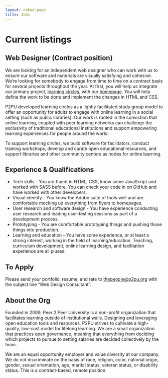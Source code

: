 ```yaml
---
layout: naked-page
title: Jobs
---
```


# Current listings

## Web Designer (Contract position)

We are looking for an independent web designer who can work with us to ensure our software and materials are visually satisfying and cohesive. We’re looking for somebody to engage from time to time on a contract basis for several projects throughout the year. At first, you will help us integrate our primary project, [learning circles](https://learningcircles.p2pu.org), with our [homepage](https://www.p2pu.org). You will help define the work to be done and implement the changes in HTML and CSS.

P2PU developed learning circles as a lightly facilitated study group model to offer an opportunity for adults to engage with online learning in a social setting (such as public libraries). Our work is rooted in the conviction that online learning, coupled with peer learning networks can challenge the exclusivity of traditional educational institutions and support empowering learning experiences for people around the world. 

To support learning circles, we build software for facilitators, conduct training workshops, develop and curate open educational resources, and support libraries and other community centers as nodes for online learning.

## Experience & Qualifications

 - Tech skills - You are fluent in HTML, CSS, know some JavaScript and worked with SASS before. You can check your code in on GitHub and have worked with other developers.
 - Visual identity - You know the Adobe suite of tools well and are comfortable mocking up everything from flyers to homepages.
 - User research and software design - You have experience conducting user research and leading user-testing sessions as part of a development process.
 - Prototyping - You are comfortable prototyping things and pushing those things into production.
 - Learning and education - You have some experience, or at least a strong interest, working in the field of learning/education. Teaching, curriculum development, online learning design, and facilitation experience are all pluses. 

## To Apply
Please send your portfolio, resume, and rate to <thepeople@p2pu.org> with the subject line “Web Design Consultant”.

## About the Org
Founded in 2009, Peer 2 Peer University is a non-profit organization that facilitates learning outside of institutional walls. Designing and leveraging open education tools and resources, P2PU strives to cultivate a high-quality, low-cost model for lifelong learning. We are a small organization that practices open governance, meaning that everything from deciding which projects to pursue to setting salaries are decided collectively by the team.

We are an equal opportunity employer and value diversity at our company. We do not discriminate on the basis of race, religion, color, national origin, gender, sexual orientation, age, marital status, veteran status, or disability status. This is a contract-based, remote position.
